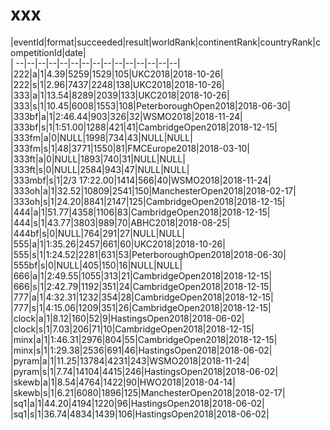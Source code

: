 # xxx


|eventId|format|succeeded|result|worldRank|continentRank|countryRank|competitionId|date|  
|	--|--|--|--|--|--|--|--|--|--|--|--|--|--|--|  
|222|a|1|4.39|5259|1529|105|UKC2018|2018-10-26|  
|222|s|1|2.96|7437|2248|138|UKC2018|2018-10-26|  
|333|a|1|13.54|8289|2039|133|UKC2018|2018-10-26|  
|333|s|1|10.45|6008|1553|108|PeterboroughOpen2018|2018-06-30|  
|333bf|a|1|2:46.44|903|326|32|WSMO2018|2018-11-24|  
|333bf|s|1|1:51.00|1288|421|41|CambridgeOpen2018|2018-12-15|  
|333fm|a|0|NULL|1998|734|43|NULL|NULL|  
|333fm|s|1|48|3771|1550|81|FMCEurope2018|2018-03-10|  
|333ft|a|0|NULL|1893|740|31|NULL|NULL|  
|333ft|s|0|NULL|2584|943|47|NULL|NULL|  
|333mbf|s|1|2/3 17:22.00|1414|566|40|WSMO2018|2018-11-24|  
|333oh|a|1|32.52|10809|2541|150|ManchesterOpen2018|2018-02-17|  
|333oh|s|1|24.20|8841|2147|125|CambridgeOpen2018|2018-12-15|  
|444|a|1|51.77|4358|1106|83|CambridgeOpen2018|2018-12-15|  
|444|s|1|43.77|3803|989|70|ABHC2018|2018-08-25|  
|444bf|s|0|NULL|764|291|27|NULL|NULL|  
|555|a|1|1:35.26|2457|661|60|UKC2018|2018-10-26|  
|555|s|1|1:24.52|2281|631|53|PeterboroughOpen2018|2018-06-30|  
|555bf|s|0|NULL|405|150|16|NULL|NULL|  
|666|a|1|2:49.55|1055|313|21|CambridgeOpen2018|2018-12-15|  
|666|s|1|2:42.79|1192|351|24|CambridgeOpen2018|2018-12-15|  
|777|a|1|4:32.31|1232|354|28|CambridgeOpen2018|2018-12-15|  
|777|s|1|4:15.06|1209|351|26|CambridgeOpen2018|2018-12-15|  
|clock|a|1|8.12|160|52|9|HastingsOpen2018|2018-06-02|  
|clock|s|1|7.03|206|71|10|CambridgeOpen2018|2018-12-15|  
|minx|a|1|1:46.31|2976|804|55|CambridgeOpen2018|2018-12-15|  
|minx|s|1|1:29.38|2536|691|46|HastingsOpen2018|2018-06-02|  
|pyram|a|1|11.25|13784|4231|243|WSMO2018|2018-11-24|  
|pyram|s|1|7.74|14104|4415|246|HastingsOpen2018|2018-06-02|  
|skewb|a|1|8.54|4764|1422|90|HWO2018|2018-04-14|  
|skewb|s|1|6.21|6080|1896|125|ManchesterOpen2018|2018-02-17|  
|sq1|a|1|44.20|4194|1220|96|HastingsOpen2018|2018-06-02|  
|sq1|s|1|36.74|4834|1439|106|HastingsOpen2018|2018-06-02|  
